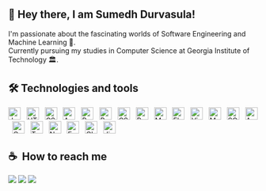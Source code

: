 ## 👋  Hey there, I am Sumedh Durvasula!
I'm passionate about the fascinating worlds of Software Engineering and Machine Learning 🤖. \
Currently pursuing my studies in Computer Science at Georgia Institute of Technology 🏛️.

## 🛠  Technologies and tools

<a name="learning-now"></a>

[<img src="https://img.shields.io/badge/Java-ED8B00?style=for-the-badge&logo=openjdk&logoColor=white" alt="JavaScript logo" title="JavaScript" height="25" />][tech_tools_anchor]
&nbsp;
[<img src="https://img.shields.io/badge/JavaScript-F7DF1E?style=for-the-badge&logo=javascript&logoColor=black" alt="HTML5 logo" title="HTML5" height="25" />][tech_tools_anchor]
&nbsp;
[<img src="https://img.shields.io/badge/Python-3776AB?style=for-the-badge&logo=python&logoColor=white" alt="CSS3 logo" title="CSS3" height="25" />][tech_tools_anchor]
&nbsp;
[<img src="https://img.shields.io/badge/HTML-239120?style=for-the-badge&logo=html5&logoColor=white" alt="Android logo" title="Android" height="25" />][tech_tools_anchor]
&nbsp;
[<img src="https://img.shields.io/badge/CSS-239120?&style=for-the-badge&logo=css3&logoColor=white" alt="React Native logo" title="React Native" height="25" />][tech_tools_anchor]
&nbsp;
[<img src="https://img.shields.io/badge/React-20232A?style=for-the-badge&logo=react&logoColor=61DAFB" alt="React Native logo" title="React Native" height="25" />][tech_tools_anchor]
&nbsp;
[<img src="https://img.shields.io/badge/CSS-239120?&style=for-the-badge&logo=css3&logoColor=white" alt="CSS3 logo" title="CSS3" height="25" />][tech_tools_anchor]
&nbsp;
[<img src="https://img.shields.io/badge/React-20232A?style=for-the-badge&logo=react&logoColor=61DAFB" alt="React logo" title="React" height="25" />][tech_tools_anchor]
&nbsp;
[<img src="https://img.shields.io/badge/MySQL-00000F?style=for-the-badge&logo=mysql&logoColor=white" alt="MySQL logo" title="MySQL" height="25" />][tech_tools_anchor]
&nbsp;
[<img src="https://img.shields.io/badge/Flask-000000?style=for-the-badge&logo=flask&logoColor=white" alt="Flask logo" title="Flask" height="25" />][tech_tools_anchor]
&nbsp;
[<img src="https://img.shields.io/badge/Visual_Studio_Code-0078D4?style=for-the-badge&logo=visual%20studio%20code&logoColor=white" alt="Visual Studio Code logo" title="Visual Studio Code" height="25" />][tech_tools_anchor]
&nbsp;
[<img src="https://img.shields.io/badge/MongoDB-4EA94B?style=for-the-badge&logo=mongodb&logoColor=white" alt="MongoDB logo" title="MongoDB" height="25" />][tech_tools_anchor]
&nbsp;
[<img src="https://img.shields.io/badge/SQLite-07405E?style=for-the-badge&logo=sqlite&logoColor=white" alt="SQLite logo" title="SQLite" height="25" />][tech_tools_anchor]
&nbsp;
[<img src="https://img.shields.io/badge/Amazon_AWS-232F3E?style=for-the-badge&logo=amazon-aws&logoColor=white" alt="Amazon AWS logo" title="Amazon AWS" height="25" />][tech_tools_anchor]
&nbsp;
[<img src="https://img.shields.io/badge/Google_Cloud-4285F4?style=for-the-badge&logo=google-cloud&logoColor=white" alt="Google Cloud logo" title="Google Cloud" height="25" />][tech_tools_anchor]
&nbsp;
[<img src="https://img.shields.io/badge/TensorFlow-FF6F00?style=for-the-badge&logo=tensorflow&logoColor=white" alt="TensorFlow logo" title="TensorFlow" height="25" />][tech_tools_anchor]
&nbsp;
[<img src="https://img.shields.io/badge/Node.js-43853D?style=for-the-badge&logo=node.js&logoColor=white" alt="Node.js logo" title="Node.js" height="25" />][tech_tools_anchor]
&nbsp;
[<img src="https://img.shields.io/badge/Express.js-404D59?style=for-the-badge" alt="Express.js logo" title="Express.js" height="25" />][tech_tools_anchor]
&nbsp;
[<img src="https://img.shields.io/badge/GIT-E44C30?style=for-the-badge&logo=git&logoColor=white" alt="GIT logo" title="GIT" height="25" />][tech_tools_anchor]
&nbsp;
[<img src="https://img.shields.io/badge/Jira-0052CC?style=for-the-badge&logo=Jira&logoColor=white" alt="Jira logo" title="Jira" height="25" />][tech_tools_anchor]

## ☕  How to reach me

<a target="_blank" href=""><img src="https://img.shields.io/badge/-WEB-FF4088?style=for-the-badge&logo=Hugo&logoColor=white"></img></a>	
<a target="_blank" href="https://www.linkedin.com/in/sumedh-durvasula/"><img src="https://img.shields.io/badge/-LinkedIn-0077B5?style=for-the-badge&logo=Linkedin&logoColor=white"></img></a>
<a target="_blank" href="mailto:sumedh.durvasula@gmail.com"><img src="https://img.shields.io/badge/-Gmail-D14836?style=for-the-badge&logo=Gmail&logoColor=white"></img></a>

[tech_tools_anchor]: #Technologies--
